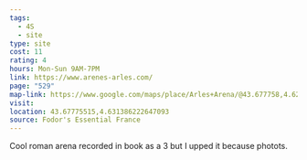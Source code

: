 ```yaml
---
tags:
  - 4S
  - site
type: site
cost: 11
rating: 4
hours: Mon-Sun 9AM-7PM
link: https://www.arenes-arles.com/
page: "529"
map-link: https://www.google.com/maps/place/Arles+Arena/@43.677758,4.6283492,17z/data=!3m1!4b1!4m6!3m5!1s0x12b6761348389331:0x83002f0bcf26000d!8m2!3d43.6777541!4d4.6309241!16zL20vMGZwcmho?entry=ttu&g_ep=EgoyMDI0MTAwMi4xIKXMDSoASAFQAw%3D%3D
visit: 
location: 43.67775515,4.631386222647093
source: Fodor's Essential France
---
```

Cool roman arena recorded in book as a 3 but I upped it because photots.